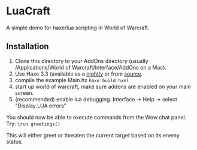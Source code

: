 # LuaCraft

A simple demo for haxe/lua scripting in World of Warcraft.

## Installation

1. Clone this directory to your AddOns directory (usually
   /Applications/World of Warcraft/Interface/AddOns on a Mac).
2. Use Haxe 3.3 (available as a
   [nightly](http://hxbuilds.s3-website-us-east-1.amazonaws.com/builds/haxe/index.html)
   or from [source](https://github.com/HaxeFoundation/haxe).
3. compile the example Main.hx ```haxe build.hxml``` 
4. start up world of warcraft, make sure addons are enabled on your main screen.
5. (recommended) enable lua debugging.  Interface -> Help -> select "Display LUA errors"

You should now be able to execute commands from the Wow chat panel.  Try:
```\run greetings()```

This will either greet or threaten the current target based on its enemy status.


